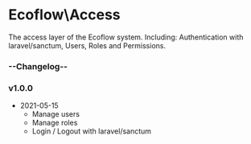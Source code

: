 # Ecoflow\Access
The access layer of the Ecoflow system.
Including: Authentication with laravel/sanctum, Users, Roles and Permissions.

### **--Changelog--**
### **v1.0.0**
- 2021-05-15
  - Manage users
  - Manage roles
  - Login / Logout with laravel/sanctum
